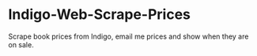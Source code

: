 # Indigo-Web-Scrape-Prices
Scrape book prices from Indigo, email me prices and show when they are on sale.

